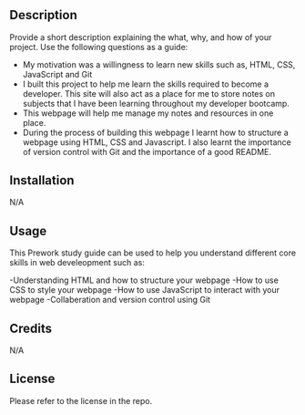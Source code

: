 # <Prework Study Guide Webpage>

## Description

Provide a short description explaining the what, why, and how of your project. Use the following questions as a guide:

- My motivation was a willingness to learn new skills such as, HTML, CSS, JavaScript and Git
- I built this project to help me learn the skills required to become a developer. This site will also act as a place for me to store notes on subjects that I have been learning throughout my developer bootcamp.
- This webpage will help me manage my notes and resources in one place.
- During the process of building this webpage I learnt how to structure a webpage using HTML, CSS and Javascript. I also learnt the importance of version control with Git and the importance of a good README.

## Installation

N/A

## Usage

This Prework study guide can be used to help you understand different core skills in web develeopment such as:

-Understanding HTML and how to structure your webpage
-How to use CSS to style your webpage
-How to use JavaScript to interact with your webpage
-Collaberation and version control using Git

## Credits

N/A

## License

Please refer to the license in the repo.


